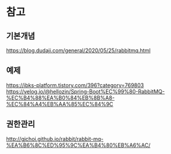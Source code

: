 참고
==============

## 기본개념
https://blog.dudaji.com/general/2020/05/25/rabbitmq.html

## 예제
https://ibks-platform.tistory.com/396?category=769803
https://velog.io/@hellozin/Spring-Boot%EC%99%80-RabbitMQ-%EC%B4%88%EA%B0%84%EB%8B%A8-%EC%84%A4%EB%AA%85%EC%84%9C

## 권한관리
http://gjchoi.github.io/rabbit/rabbit-mq-%EA%B6%8C%ED%95%9C%EA%B4%80%EB%A6%AC/

